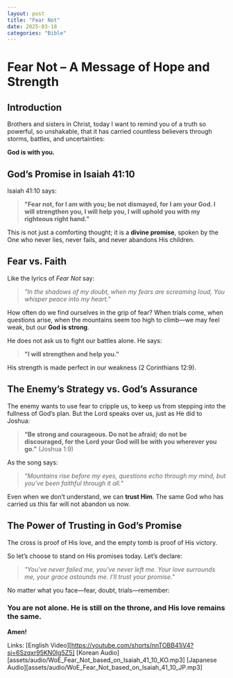 ```yaml
---
layout: post
title: "Fear Not"
date: 2025-03-18
categories: "Bible"
---
```

# **Fear Not – A Message of Hope and Strength**  

## **Introduction**  
Brothers and sisters in Christ, today I want to remind you of a truth so powerful, so unshakable, that it has carried countless believers through storms, battles, and uncertainties:  

**God is with you.**  

## **God’s Promise in Isaiah 41:10**  
Isaiah 41:10 says:  

> **"Fear not, for I am with you; be not dismayed, for I am your God. I will strengthen you, I will help you, I will uphold you with my righteous right hand."**  

This is not just a comforting thought; it is a **divine promise**, spoken by the One who never lies, never fails, and never abandons His children.  

## **Fear vs. Faith**  
Like the lyrics of *Fear Not* say:  

> *"In the shadows of my doubt, when my fears are screaming loud, You whisper peace into my heart."*  

How often do we find ourselves in the grip of fear? When trials come, when questions arise, when the mountains seem too high to climb—we may feel weak, but our **God is strong**.  

He does not ask us to fight our battles alone. He says:  

> **"I will strengthen and help you."**  

His strength is made perfect in our weakness (2 Corinthians 12:9).  

## **The Enemy’s Strategy vs. God’s Assurance**  
The enemy wants to use fear to cripple us, to keep us from stepping into the fullness of God’s plan. But the Lord speaks over us, just as He did to Joshua:  

> **“Be strong and courageous. Do not be afraid; do not be discouraged, for the Lord your God will be with you wherever you go.”** (Joshua 1:9)  

As the song says:  

> *"Mountains rise before my eyes, questions echo through my mind, but you've been faithful through it all."*  

Even when we don’t understand, we can **trust Him**. The same God who has carried us this far will not abandon us now.  

## **The Power of Trusting in God’s Promise**  
The cross is proof of His love, and the empty tomb is proof of His victory.  

So let’s choose to stand on His promises today. Let’s declare:  

> *"You've never failed me, you've never left me. Your love surrounds me, your grace astounds me. I'll trust your promise."*  

No matter what you face—fear, doubt, trials—remember:  

### **You are not alone. He is still on the throne, and His love remains the same.**  

**Amen!**

Links:
[English Video][https://youtube.com/shorts/nnTOBB41iV4?si=6Szqxr95KN0Ig5Z5]
[Korean Audio][assets/audio/WoE_Fear_Not_based_on_Isaiah_41_10_KO.mp3]
[Japanese Audio][assets/audio/WoE_Fear_Not_based_on_Isaiah_41_10_JP.mp3]